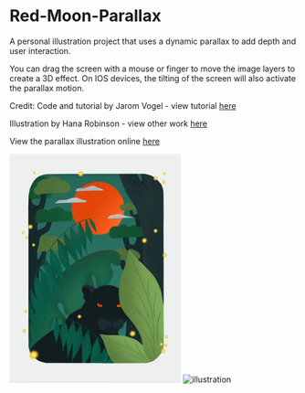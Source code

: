 # Red-Moon-Parallax
A personal illustration project that uses a dynamic parallax to add depth and user interaction. 

You can drag the screen with a mouse or finger to move the image layers to create a 3D effect. On IOS devices, the tilting of the screen will also activate the parallax motion. 

Credit: Code and tutorial by Jarom Vogel - view tutorial <a href="https://www.skillshare.com/classes/Art-Code-Create-and-Code-an-Interactive-Parallax-Illustration/1862124549/lessons">here</a>

Illustration by Hana Robinson - view other work <a href="https://www.behance.net/hanarobinsb197">here</a>

View the parallax illustration online
<a href="https://h-r-design.github.io/Red-Moon-Parallax/" target="_blank"> here</a>
 
<img src="https://github.com/H-R-Design/Red-Moon-Parallax/blob/gh-pages/layers/Red%20Moon%20by%20Hana%20Robinson%20Design.JPG" alt="illustration" width="300" height= "400"/>
<img src="https://github.com/H-R-Design/Red-Moon-Parallax/blob/gh-pages/layers/Red%20Moon%20by%20Hana%20Robinson.gif" alt="illustration" width="300" height= "400"/>

